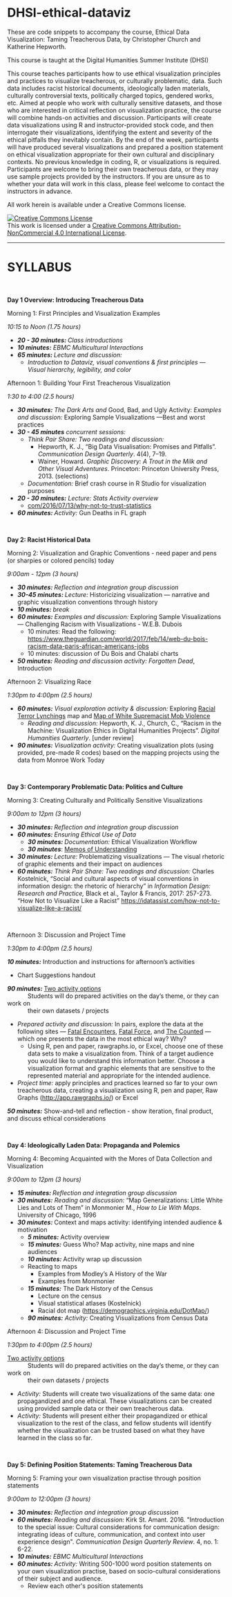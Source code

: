 # DHSI-ethical-dataviz

These are code snippets to accompany the course, Ethical Data Visualization: Taming Treacherous Data, by Christopher Church and Katherine Hepworth.

This course is taught at the Digital Humanities Summer Institute (DHSI)

This course teaches participants how to use ethical visualization principles and practices to visualize treacherous, or culturally problematic, data. Such data includes racist historical documents, ideologically laden materials, culturally controversial texts, politically charged topics, gendered works, etc. Aimed at people who work with culturally sensitive datasets, and those who are interested in critical reflection on visualization practice, the course will combine hands-on activities and discussion. Participants will create data visualizations using R and instructor-provided stock code, and then interrogate their visualizations, identifying the extent and severity of the ethical pitfalls they inevitably contain. By the end of the week, participants will have produced several visualizations and prepared a position statement on ethical visualization appropriate for their own cultural and disciplinary contexts. No previous knowledge in coding, R, or visualizations is required. Participants are welcome to bring their own treacherous data, or they may use sample projects provided by the instructors. If you are unsure as to whether your data will work in this class, please feel welcome to contact the instructors in advance. 

All work herein is available under a Creative Commons license.

<a rel="license" href="http://creativecommons.org/licenses/by-nc/4.0/"><img alt="Creative Commons License" style="border-width:0" src="https://i.creativecommons.org/l/by-nc/4.0/88x31.png" /></a><br />This work is licensed under a <a rel="license" href="http://creativecommons.org/licenses/by-nc/4.0/">Creative Commons Attribution-NonCommercial 4.0 International License</a>.


------ 
<h1>SYLLABUS</h1>
<p><strong>&nbsp;</strong></p>
<p><strong>Day 1 Overview: Introducing Treacherous Data</strong></p>
<p>Morning 1: First Principles and Visualization Examples</p>
<p><em>10:15 to Noon (1.75 hours)</em></p>
<ul>
<li><strong><em>20 - 30 minutes: </em></strong><em>Class introductions</em></li>
<li><strong><em>10 minutes:</em></strong><em> EBMC Multicultural Interactions</em></li>
<li><strong><em>65 minutes: </em></strong><em>Lecture and discussion: </em>
<ul>
<li><em>Introduction to Dataviz, visual conventions &amp; first principles &mdash; Visual hierarchy, legibility, and color</em></li>
</ul>
</li>
</ul>
<p>Afternoon 1: Building Your First Treacherous Visualization</p>
<p><em>1:30 to 4:00 (2.5 hours)</em></p>
<ul>
<li><strong><em>30 minutes: </em></strong><em>The Dark Arts and </em>Good, Bad, and Ugly Activity: <em>Examples and discussion: </em>Exploring Sample Visualizations &mdash;Best and worst practices</li>
<li><strong><em>30 - 45 minutes</em></strong><em> concurrent sessions: </em>
<ul>
<li><em>Think Pair Share: Two readings and discussion:</em>
<ul>
<li>Hepworth, K. J., &ldquo;Big Data Visualisation: Promises and Pitfalls&rdquo;. <em>Communication Design Quarterly</em>. 4(4), 7&ndash;19.</li>
<li>Wainer, Howard. <em>Graphic Discovery: A Trout in the Milk and Other Visual Adventures</em>. Princeton: Princeton University Press, 2013. (selections)</li>
</ul>
</li>
<li><em>Documentation:</em> Brief crash course in R Studio for visualization purposes</li>
</ul>
</li>
<li><strong><em>20 - 30 minutes:</em></strong><em> Lecture: Stats Activity overview</em>
<ul>
<li><a href="https://mathwithbaddrawings.com/2016/07/13/why-not-to-trust-statistics/">com/2016/07/13/why-not-to-trust-statistics</a></li>
</ul>
</li>
<li><strong><em>60 minutes: </em></strong><em>Activity:</em> Gun Deaths in FL graph</li>
</ul>
<p>&nbsp;</p>
<p><strong>Day 2: Racist Historical Data</strong></p>
<p>Morning 2: Visualization and Graphic Conventions - need paper and pens (or sharpies or colored pencils) today</p>
<p><em>9:00am - 12pm (3 hours)</em></p>
<ul>
<li><strong><em>30 minutes: </em></strong><em>Reflection and integration group discussion</em></li>
<li><strong><em>30-45 minutes: </em></strong><em>Lecture: </em>Historicizing visualization &mdash; narrative and graphic visualization conventions through history</li>
<li><strong><em>10 minutes: </em></strong><em>break</em></li>
<li><strong><em>60 minutes:</em></strong><em> Examples and discussion: </em>Exploring Sample Visualizations &mdash; Challenging Racism with Visualizations - W.E.B. Dubois
<ul>
<li>10 minutes: Read the following: <a href="https://www.theguardian.com/world/2017/feb/14/web-du-bois-racism-data-paris-african-americans-jobs">https://www.theguardian.com/world/2017/feb/14/web-du-bois-racism-data-paris-african-americans-jobs</a></li>
<li>10 minutes: discussion of Du Bois and Chalabi charts</li>
</ul>
</li>
<li><strong><em>50 minutes:</em></strong><em> Reading and discussion activity:</em> <em>Forgotten Dead</em>, Introduction</li>
</ul>
<p>Afternoon 2: Visualizing Race</p>
<p><em>1:30pm to 4:00pm (2.5 hours)</em></p>
<ul>
<li><strong><em>60 minutes:</em></strong><em> Visual exploration activity &amp; discussion:</em> Exploring <a href="https://lynchinginamerica.eji.org/explore">Racial Terror Lynchings</a> map and <a href="http://www.monroeworktoday.org/explore/">Map of White Supremacist Mob Violence</a>
<ul>
<li><em>Reading and discussion:</em> Hepworth, K. J., Church, C., &ldquo;Racism in the Machine: Visualization Ethics in Digital Humanities Projects&rdquo;. <em>Digital Humanities Quarterly</em>. [under review]</li>
</ul>
</li>
<li><strong><em>90 minutes:</em></strong><em> Visualization activity: </em>Creating visualization plots (using provided, pre-made R codes) based on the mapping projects using the data from Monroe Work Today</li>
</ul>
<p>&nbsp;</p>
<p><strong>Day 3: Contemporary Problematic Data: Politics and Culture</strong></p>
<p>Morning 3: Creating Culturally and Politically Sensitive Visualizations</p>
<p><em>9:00am to 12pm (3 hours)</em></p>
<ul>
<li><strong><em>30 minutes: </em></strong><em>Reflection and integration group discussion</em></li>
<li><strong><em>60 minutes: </em></strong><em>Ensuring Ethical Use of Data</em>
<ul>
<li><strong><em>30 minutes: </em></strong><em>Documentation: </em>Ethical Visualization Workflow</li>
<li><strong><em>30 minutes</em></strong>: <a href="http://www.monroeworktoday.org/extras/files/MOU.pdf">Memos of Understanding</a></li>
</ul>
</li>
<li><strong><em>30 minutes: </em></strong><em>Lecture: </em>Problematizing visualizations &mdash; The visual rhetoric of graphic elements and their impact on audiences</li>
<li><strong><em>60 minutes:</em></strong><em> Think Pair Share: Two readings and discussion:</em> Charles Kostelnick, &ldquo;Social and cultural aspects of visual conventions in information design: the rhetoric of hierarchy&rdquo; in <em>Information Design: Research and Practice, </em> Black et al., Taylor &amp; Francis, 2017: 257-273. &ldquo;How Not to Visualize Like a Racist&rdquo; <a href="https://idatassist.com/how-not-to-visualize-like-a-racist/">https://idatassist.com/how-not-to-visualize-like-a-racist/</a></li>
</ul>
<p>&nbsp;</p>
<p>Afternoon 3: Discussion and Project Time</p>
<p><em>1:30pm to 4:00pm (2.5 hours)</em></p>
<p><strong><em>10 minutes:</em></strong> Introduction and instructions for afternoon&rsquo;s activities</p>
<ul>
<li>Chart Suggestions handout</li>
</ul>
<p><strong><em>90 minutes: </em></strong><u>Two activity options</u><br /> &nbsp;&nbsp;&nbsp;&nbsp;&nbsp;&nbsp;&nbsp;&nbsp;&nbsp;&nbsp;&nbsp; Students will do prepared activities on the day&rsquo;s theme, or they can work on <br /> &nbsp;&nbsp;&nbsp;&nbsp;&nbsp;&nbsp;&nbsp;&nbsp;&nbsp;&nbsp;&nbsp; their own datasets / projects</p>
<ul>
<li><em>Prepared activity and discussion:</em> In pairs, explore the data at the following sites &mdash; <a href="http://www.fatalencounters.org/">Fatal Encounters</a>, <a href="https://www.washingtonpost.com/graphics/2018/national/police-shootings-2018/?utm_term=.854129d640cc">Fatal Force</a>, and <a href="https://www.theguardian.com/us-news/ng-interactive/2015/jun/01/the-counted-police-killings-us-database">The Counted</a> &mdash; which one presents the data in the most ethical way? Why?
<ul>
<li>Using R, pen and paper, rawgraphs.io, or Excel, choose one of these data sets to make a visualization from. Think of a target audience you would like to understand this information better. Choose a visualization format and graphic elements that are sensitive to the represented material and appropriate for the intended audience.</li>
</ul>
</li>
<li><em>Project time:</em> apply principles and practices learned so far to your own treacherous data, creating a visualization using R, pen and paper, Raw Graphs (<a href="http://app.rawgraphs.io/">http://app.rawgraphs.io/</a>) or Excel</li>
</ul>
<p><strong><em>50 minutes:</em></strong> Show-and-tell and reflection - show iteration, final product, and discuss ethical considerations</p>
<p>&nbsp;</p>
<p><strong>Day 4: Ideologically Laden Data: Propaganda and Polemics</strong></p>
<p>Morning 4: Becoming Acquainted with the Mores of Data Collection and Visualization</p>
<p><em>9:00am to 12pm (3 hours)</em></p>
<ul>
<li><strong><em>15 minutes: </em></strong><em>Reflection and integration group discussion</em></li>
<li><strong><em>30 minutes:</em></strong><em> Reading and discussion:</em> &ldquo;Map Generalizations: Little White Lies and Lots of Them&rdquo; in Monmonier M., <em>How to Lie With Maps</em>. University of Chicago, 1996</li>
<li><strong><em>30 minutes: </em></strong>Context and maps activity: identifying intended audience &amp; motivation
<ul>
<li><strong><em>5 minutes:</em></strong> Activity overview</li>
<li><strong><em>15 minutes:</em></strong> Guess Who? Map activity, nine maps and nine audiences</li>
<li><strong><em>10 minutes: </em></strong>Activity wrap up discussion</li>
<li>Reacting to maps
<ul>
<li>Examples from Modley&rsquo;s A History of the War</li>
<li>Examples from Monmonier</li>
</ul>
</li>
<li><strong><em>15 minutes:</em></strong> The Dark History of the Census
<ul>
<li>Lecture on the census</li>
<li>Visual statistical atlases (Kostelnick)</li>
<li>Racial dot map (<a href="https://demographics.virginia.edu/DotMap/">https://demographics.virginia.edu/DotMap/</a>)</li>
</ul>
</li>
<li><strong><em>90 minutes:</em></strong><em> Activity: </em>Creating Visualizations from Census Data</li>
</ul>
</li>
</ul>
<p>Afternoon 4: Discussion and Project Time</p>
<p><em>1:30pm to 4:00pm (2.5 hours)</em></p>
<p><u>Two activity options</u><br /> &nbsp;&nbsp;&nbsp;&nbsp;&nbsp;&nbsp;&nbsp;&nbsp;&nbsp;&nbsp;&nbsp; Students will do prepared activities on the day&rsquo;s theme, or they can work on <br /> &nbsp;&nbsp;&nbsp;&nbsp;&nbsp;&nbsp;&nbsp;&nbsp;&nbsp;&nbsp;&nbsp; their own datasets / projects</p>
<ul>
<li><em>Activity: </em>Students will create two visualizations of the same data: one propagandized and one ethical. These visualizations can be created using provided sample data or their own treacherous data.</li>
<li><em>Activity:</em> Students will present either their propagandized or ethical visualization to the rest of the class, and fellow students will identify whether the visualization can be trusted based on what they have learned in the class so far.</li>
</ul>
<p>&nbsp;</p>
<p><strong>Day 5: Defining Position Statements: Taming Treacherous Data</strong></p>
<p>Morning 5: Framing your own visualization practise through position statements</p>
<p><em>9:00am to 12:00pm (3 hours)</em></p>
<ul>
<li><strong><em>30 minutes: </em></strong><em>Reflection and integration group discussion</em></li>
<li><strong><em>60 minutes: </em></strong><em>Reading and discussion: </em>Kirk St. Amant. 2016. "Introduction to the special issue: Cultural considerations for communication design: integrating ideas of culture, communication, and context into user experience design". <em>Communication Design Quarterly Review</em>. 4, no. 1: 6-22.</li>
<li><strong><em>10 minutes:</em></strong><em> EBMC Multicultural Interactions</em></li>
<li><strong><em>60 minutes: </em></strong><em>Activity: </em>Writing 500-1000 word position statements on your own visualization practise, based on socio-cultural considerations of their subject and audience.
<ul>
<li>Review each other's position statements</li>
</ul>
</li>
</ul>
<p>&nbsp;</p>
<p>&nbsp;</p>
<p>&nbsp;</p>
<p>&nbsp;</p>